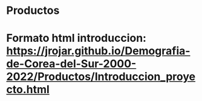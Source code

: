 # Productos

# Formato html introduccion: <https://jrojar.github.io/Demografia-de-Corea-del-Sur-2000-2022/Productos/Introduccion_proyecto.html>
